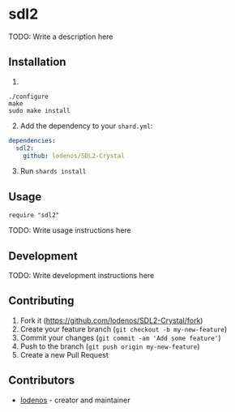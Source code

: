 # sdl2

TODO: Write a description here

## Installation

1. 
```shell
./configure
make
sudo make install
```

2. Add the dependency to your `shard.yml`:

```yaml
dependencies:
  sdl2:
    github: lodenos/SDL2-Crystal
```

3. Run `shards install`

## Usage

```crystal
require "sdl2"
```

TODO: Write usage instructions here

## Development

TODO: Write development instructions here

## Contributing

1. Fork it (<https://github.com/lodenos/SDL2-Crystal/fork>)
2. Create your feature branch (`git checkout -b my-new-feature`)
3. Commit your changes (`git commit -am 'Add some feature'`)
4. Push to the branch (`git push origin my-new-feature`)
5. Create a new Pull Request

## Contributors

- [lodenos](https://github.com/lodenos) - creator and maintainer
